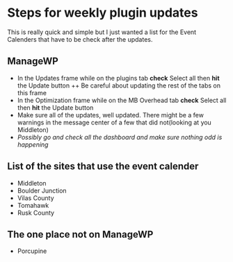 # Steps for weekly plugin updates

This is really quick and simple but I just wanted a list for the Event Calenders that have to be check after the updates.

## ManageWP

+ In the Updates frame while on the plugins tab **check** Select all then **hit** the Update button
  ++ Be careful about updating the rest of the tabs on this frame
+ In the Optimization frame while on the MB Overhead tab **check** Select all then **hit** the Update button
+ Make sure all of the updates, well updated. There might be a few warnings in the message center of a few that did not(looking at you Middleton)
+ *Possibly go and check all the dashboard and make sure nothing odd is happening*

## List of the sites that use the event calender

+ Middleton
+ Boulder Junction
+ Vilas County
+ Tomahawk
+ Rusk County

## The one place not on ManageWP

+ Porcupine
